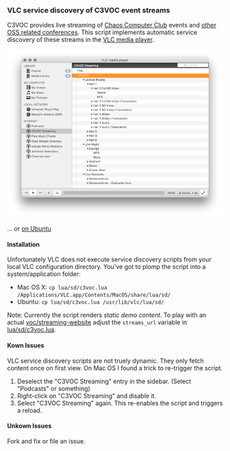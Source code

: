 ### VLC service discovery of C3VOC event streams

C3VOC provides live streaming of [Chaos Computer Club](https://www.ccc.de/en/) events and [other OSS related conferences](https://streaming.media.ccc.de). This script implements automatic service discovery of these streams in the [VLC media player](http://www.videolan.org/vlc/index.html).

![VLC Screenshot Mac](doc/images/vlc_c3voc_sd_macosx.png)

... or [on Ubuntu](https://raw.githubusercontent.com/agnat/c3voc-vlc-sd/master/doc/images/vlc_c3voc_sd_ubuntu.png)

#### Installation

Unfortunately VLC does not execute service discovery scripts from your local VLC configuration directory. You've got to plomp the script into a system/application folder:

 * Mac OS X: `cp lua/sd/c3voc.lua /Applications/VLC.app/Contents/MacOS/share/lua/sd/`
 * Ubuntu: `cp lua/sd/c3voc.lua /usr/lib/vlc/lua/sd/`

Note: Currently the script renders _static demo content_. To play with an actual [voc/streaming-website](https://github.com/voc/streaming-website) adjust the `streams_url` variable in [lua/sd/c3voc.lua](lua/sd/c3voc.lua#L6).

#### Kown Issues

VLC service discovery scripts are not truely dynamic. They only fetch content once on first view. On Mac OS I found a trick to re-trigger the script.

1. Deselect the "C3VOC Streaming" entry in the sidebar. (Select "Podcasts" or something)
1. Right-click on "C3VOC Streaming" and disable it.
1. Select "C3VOC Streaming" again. This re-enables the script and triggers a reload.

#### Unkown Issues

Fork and fix or file an issue.
